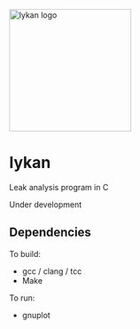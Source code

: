 <img src="https://mcdim.xyz/media/lykan2.png" alt="lykan logo" style="height: 220px;"/>

# lykan
Leak analysis program in C

Under development

## Dependencies
To build:
* gcc / clang / tcc
* Make

To run:
* gnuplot
